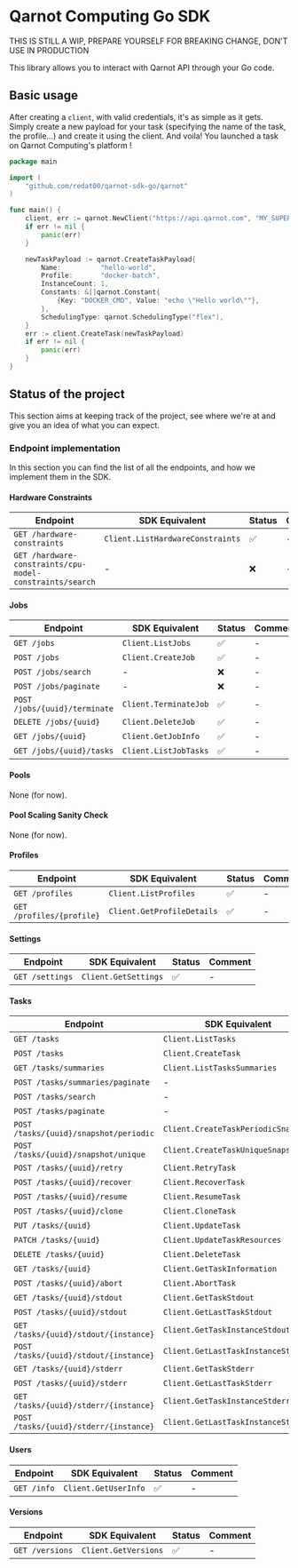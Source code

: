 # Qarnot Computing Go SDK

THIS IS STILL A WIP, PREPARE YOURSELF FOR BREAKING CHANGE, DON'T USE IN PRODUCTION

This library allows you to interact with Qarnot API through your Go code.

## Basic usage

After creating a `client`, with valid credentials, it's as simple as it gets. Simply create a new payload for your task (specifying the name of the task, the profile...) and create it using the client. And voila! You launched a task on Qarnot Computing's platform !


```go
package main

import (
	"github.com/redat00/qarnot-sdk-go/qarnot"
)

func main() {
	client, err := qarnot.NewClient("https://api.qarnot.com", "MY_SUPER_TOKEN", "v1")
	if err != nil {
		panic(err)
	}

	newTaskPayload := qarnot.CreateTaskPayload{
		Name:          "hello-world",
		Profile:       "docker-batch",
		InstanceCount: 1,
		Constants: &[]qarnot.Constant{
			{Key: "DOCKER_CMD", Value: "echo \"Hello world\""},
		},
		SchedulingType: qarnot.SchedulingType("flex"),
	}
	err := client.CreateTask(newTaskPayload)
	if err != nil {
		panic(err)
	}
}
```

## Status of the project

This section aims at keeping track of the project, see where we're at and give you an idea of what you can expect.

### Endpoint implementation

In this section you can find the list of all the endpoints, and how we implement them in the SDK.

#### Hardware Constraints

| Endpoint | SDK Equivalent | Status | Comment |
| --- | --- | --- | --- |
| `GET /hardware-constraints` | `Client.ListHardwareConstraints` | ✅ | - |
| `GET /hardware-constraints/cpu-model-constraints/search` | - | ❌ | - |

#### Jobs

| Endpoint | SDK Equivalent | Status | Comment |
| --- | --- | --- | --- |
| `GET /jobs` | `Client.ListJobs` | ✅ | - |
| `POST /jobs` | `Client.CreateJob` | ✅ | - |
| `POST /jobs/search` | - | ❌ | - |
| `POST /jobs/paginate` | - | ❌ | - |
| `POST /jobs/{uuid}/terminate` | `Client.TerminateJob` | ✅ | - |
| `DELETE /jobs/{uuid}` | `Client.DeleteJob` | ✅ | - |
| `GET /jobs/{uuid}` | `Client.GetJobInfo` | ✅ | - |
| `GET /jobs/{uuid}/tasks` | `Client.ListJobTasks` | ✅ | - |

#### Pools

None (for now).

#### Pool Scaling Sanity Check

None (for now).

#### Profiles

| Endpoint | SDK Equivalent | Status | Comment |
| --- | --- | --- | --- |
| `GET /profiles` | `Client.ListProfiles` | ✅ | - |
| `GET /profiles/{profile}` | `Client.GetProfileDetails` | ✅ | - |

#### Settings

| Endpoint | SDK Equivalent | Status | Comment |
| --- | --- | --- | --- |
| `GET /settings` | `Client.GetSettings` | ✅ | - |

#### Tasks

| Endpoint | SDK Equivalent | Status | Comment |
| --- | --- | --- | --- |
| `GET /tasks` | `Client.ListTasks` | ✅ | - |
| `POST /tasks` | `Client.CreateTask` | ✅ | - |
| `GET /tasks/summaries` | `Client.ListTasksSummaries` | ✅ | - |
| `POST /tasks/summaries/paginate` | - | ❌ | - |
| `POST /tasks/search` | - | ❌ | - |
| `POST /tasks/paginate` | - | ❌ | - |
| `POST /tasks/{uuid}/snapshot/periodic` | `Client.CreateTaskPeriodicSnapshot` | ✅ | - |
| `POST /tasks/{uuid}/snapshot/unique` | `Client.CreateTaskUniqueSnapshot` | ✅ | - |
| `POST /tasks/{uuid}/retry` | `Client.RetryTask` | ✅ | - |
| `POST /tasks/{uuid}/recover` | `Client.RecoverTask` | ✅ | - |
| `POST /tasks/{uuid}/resume` | `Client.ResumeTask` | ✅ | - |
| `POST /tasks/{uuid}/clone` | `Client.CloneTask` | ✅ | - |
| `PUT /tasks/{uuid}` | `Client.UpdateTask` | ✅ | - |
| `PATCH /tasks/{uuid}` | `Client.UpdateTaskResources` | ✅ | - |
| `DELETE /tasks/{uuid}` | `Client.DeleteTask` | ✅ | - |
| `GET /tasks/{uuid}` | `Client.GetTaskInformation` | ✅ | - |
| `POST /tasks/{uuid}/abort` | `Client.AbortTask` | ✅ | - |
| `GET /tasks/{uuid}/stdout` | `Client.GetTaskStdout` | ✅ | - |
| `POST /tasks/{uuid}/stdout` | `Client.GetLastTaskStdout` | ✅ | - |
| `GET /tasks/{uuid}/stdout/{instance}` | `Client.GetTaskInstanceStdout` | ✅ | - |
| `POST /tasks/{uuid}/stdout/{instance}` | `Client.GetLastTaskInstanceStdout` | ✅ | - |
| `GET /tasks/{uuid}/stderr` | `Client.GetTaskStderr` | ✅ | - |
| `POST /tasks/{uuid}/stderr` | `Client.GetLastTaskStderr` | ✅ | - |
| `GET /tasks/{uuid}/stderr/{instance}` | `Client.GetTaskInstanceStderr` | ✅ | - |
| `POST /tasks/{uuid}/stderr/{instance}` | `Client.GetLastTaskInstanceStderr` | ✅ | - |

#### Users

| Endpoint | SDK Equivalent | Status | Comment |
| --- | --- | --- | --- |
| `GET /info` | `Client.GetUserInfo` | ✅ | - |


#### Versions

| Endpoint | SDK Equivalent | Status | Comment |
| --- | --- | --- | --- |
| `GET /versions` | `Client.GetVersions` | ✅ | - |